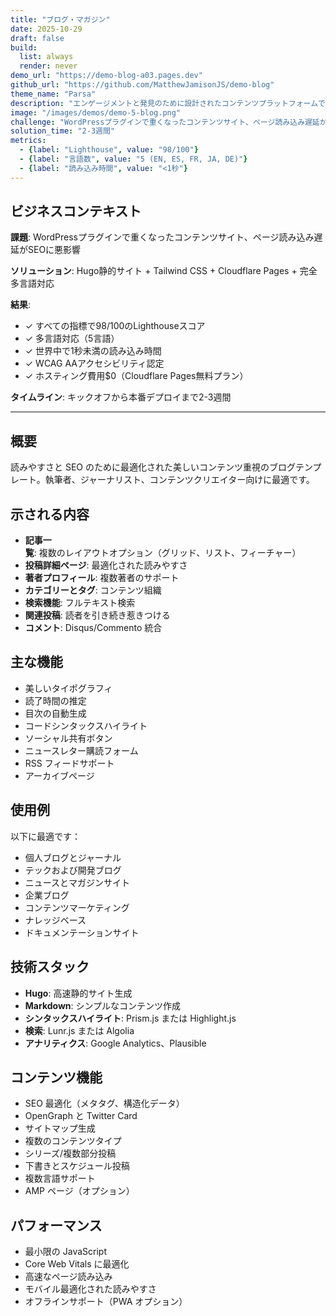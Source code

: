 ```yaml
---
title: "ブログ・マガジン"
date: 2025-10-29
draft: false
build:
  list: always
  render: never
demo_url: "https://demo-blog-a03.pages.dev"
github_url: "https://github.com/MatthewJamisonJS/demo-blog"
theme_name: "Parsa"
description: "エンゲージメントと発見のために設計されたコンテンツプラットフォームで権威を構築し、オーガニックトラフィックを促進。SEO最適化された構造、優れた読みやすさ、プロフェッショナルなプレゼンテーションが読者をサブスクライバー、顧客、アドボケイトに変換。"
image: "/images/demos/demo-5-blog.png"
challenge: "WordPressプラグインで重くなったコンテンツサイト、ページ読み込み遅延がSEOに悪影響"
solution_time: "2-3週間"
metrics:
  - {label: "Lighthouse", value: "98/100"}
  - {label: "言語数", value: "5 (EN, ES, FR, JA, DE)"}
  - {label: "読み込み時間", value: "<1秒"}
---
```


## ビジネスコンテキスト

**課題**: WordPressプラグインで重くなったコンテンツサイト、ページ読み込み遅延がSEOに悪影響

**ソリューション**: Hugo静的サイト + Tailwind CSS + Cloudflare Pages + 完全多言語対応

**結果**:
- ✓ すべての指標で98/100のLighthouseスコア
- ✓ 多言語対応（5言語）
- ✓ 世界中で1秒未満の読み込み時間
- ✓ WCAG AAアクセシビリティ認定
- ✓ ホスティング費用$0（Cloudflare Pages無料プラン）

**タイムライン**: キックオフから本番デプロイまで2-3週間

---

## 概要

読みやすさと SEO のために最適化された美しいコンテンツ重視のブログテンプレート。執筆者、ジャーナリスト、コンテンツクリエイター向けに最適です。

## 示される内容

- **記事一覧**: 複数のレイアウトオプション（グリッド、リスト、フィーチャー）
- **投稿詳細ページ**: 最適化された読みやすさ
- **著者プロフィール**: 複数著者のサポート
- **カテゴリーとタグ**: コンテンツ組織
- **検索機能**: フルテキスト検索
- **関連投稿**: 読者を引き続き惹きつける
- **コメント**: Disqus/Commento 統合

## 主な機能

- 美しいタイポグラフィ
- 読了時間の推定
- 目次の自動生成
- コードシンタックスハイライト
- ソーシャル共有ボタン
- ニュースレター購読フォーム
- RSS フィードサポート
- アーカイブページ

## 使用例

以下に最適です：
- 個人ブログとジャーナル
- テックおよび開発ブログ
- ニュースとマガジンサイト
- 企業ブログ
- コンテンツマーケティング
- ナレッジベース
- ドキュメンテーションサイト

## 技術スタック

- **Hugo**: 高速静的サイト生成
- **Markdown**: シンプルなコンテンツ作成
- **シンタックスハイライト**: Prism.js または Highlight.js
- **検索**: Lunr.js または Algolia
- **アナリティクス**: Google Analytics、Plausible

## コンテンツ機能

- SEO 最適化（メタタグ、構造化データ）
- OpenGraph と Twitter Card
- サイトマップ生成
- 複数のコンテンツタイプ
- シリーズ/複数部分投稿
- 下書きとスケジュール投稿
- 複数言語サポート
- AMP ページ（オプション）

## パフォーマンス

- 最小限の JavaScript
- Core Web Vitals に最適化
- 高速なページ読み込み
- モバイル最適化された読みやすさ
- オフラインサポート（PWA オプション）
